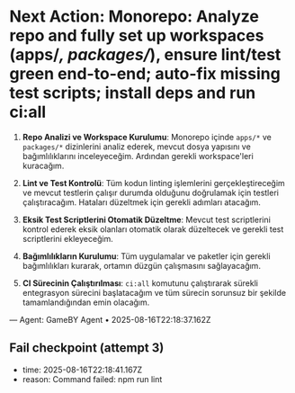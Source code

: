 # Next Action: Monorepo: Analyze repo and fully set up workspaces (apps/*, packages/*), ensure lint/test green end-to-end; auto-fix missing test scripts; install deps and run ci:all

1. **Repo Analizi ve Workspace Kurulumu**: Monorepo içinde `apps/*` ve `packages/*` dizinlerini analiz ederek, mevcut dosya yapısını ve bağımlılıklarını inceleyeceğim. Ardından gerekli workspace'leri kuracağım.

2. **Lint ve Test Kontrolü**: Tüm kodun linting işlemlerini gerçekleştireceğim ve mevcut testlerin çalışır durumda olduğunu doğrulamak için testleri çalıştıracağım. Hataları düzeltmek için gerekli adımları atacağım.

3. **Eksik Test Scriptlerini Otomatik Düzeltme**: Mevcut test scriptlerini kontrol ederek eksik olanları otomatik olarak düzeltecek ve gerekli test scriptlerini ekleyeceğim.

4. **Bağımlılıkların Kurulumu**: Tüm uygulamalar ve paketler için gerekli bağımlılıkları kurarak, ortamın düzgün çalışmasını sağlayacağım.

5. **CI Sürecinin Çalıştırılması**: `ci:all` komutunu çalıştırarak sürekli entegrasyon sürecini başlatacağım ve tüm sürecin sorunsuz bir şekilde tamamlandığından emin olacağım.

— Agent: GameBY Agent • 2025-08-16T22:18:37.162Z


## Fail checkpoint (attempt 3)
- time: 2025-08-16T22:18:41.167Z
- reason: Command failed: npm run lint
